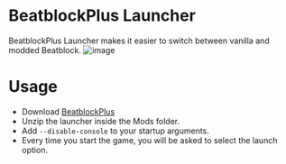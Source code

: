 # BeatblockPlus Launcher
BeatblockPlus Launcher makes it easier to switch between vanilla and modded Beatblock.
![image](https://github.com/user-attachments/assets/0e6a4567-e109-4a17-8557-3d28235e517f)


# Usage
- Download [BeatblockPlus](https://github.com/BeatblockTools/BeatblockPlus)
- Unzip the launcher inside the Mods folder.
- Add `--disable-console` to your startup arguments.
- Every time you start the game, you will be asked to select the launch option.
